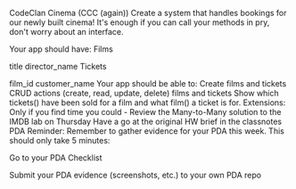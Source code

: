 CodeClan Cinema (CCC (again))
Create a system that handles bookings for our newly built cinema! It's enough if you can call your methods in pry, don't worry about an interface.

Your app should have:
Films

title
director_name
Tickets

film_id
customer_name
Your app should be able to:
Create films and tickets
CRUD actions (create, read, update, delete) films and tickets
Show which tickets() have been sold for a film and what film() a ticket is for.
Extensions:
Only if you find time you could -
Review the Many-to-Many solution to the IMDB lab on Thursday
Have a go at the original HW brief in the classnotes
PDA Reminder:
Remember to gather evidence for your PDA this week. This should only take 5 minutes:

Go to your PDA Checklist

Submit your PDA evidence (screenshots, etc.) to your own PDA repo
